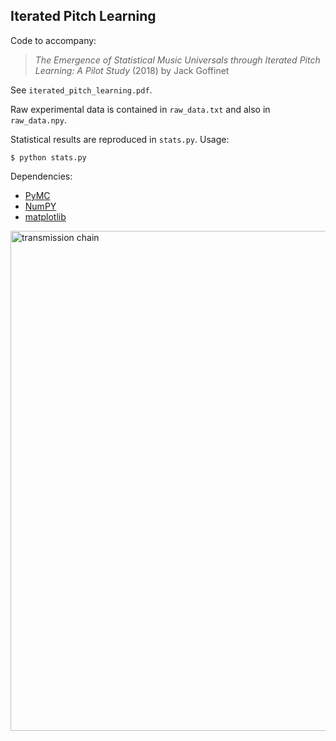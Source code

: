 ## Iterated Pitch Learning

Code to accompany:

> *The Emergence of Statistical Music Universals through Iterated Pitch Learning:
> A Pilot Study* (2018) by Jack Goffinet

See `iterated_pitch_learning.pdf`.

Raw experimental data is contained in `raw_data.txt` and also in `raw_data.npy`.

Statistical results are reproduced in `stats.py`. Usage:

`$ python stats.py`

Dependencies:
* [PyMC](https://pymc-devs.github.io/pymc/)
* [NumPY](http://www.numpy.org/)
* [matplotlib](https://matplotlib.org/)

<img src="../transmission_chain.jpg" width="800" align="middle" alt="transmission chain">

